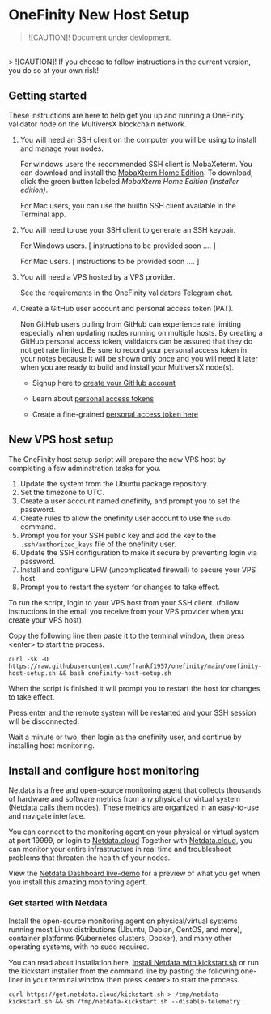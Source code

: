 # OneFinity New Host Setup


> ![CAUTION]! Document under devlopment. 
</br>
> ![CAUTION]! If you choose to follow instructions in the current version, you do so at your own risk!


## Getting started

These instructions are here to help get you up and running a OneFinity validator node on the MultiversX blockchain network.

1. You will need an SSH client on the computer you will be using to install and manage your nodes.

    For windows users the recommended SSH client is MobaXeterm.
    You can download and install the 
    [MobaXterm Home Edition](https://mobaxterm.mobatek.net/download-home-edition.html). 
    To download, click the green button labeled _MobaXterm Home Edition (Installer edition)_.

    For Mac users, you can use the builtin SSH client available in the Terminal app.

1. You will need to use your SSH client to generate an SSH keypair.

    For Windows users. [ instructions to be provided soon .... ]

    For Mac users. [ instructions to be provided soon .... ]

1. You will need a VPS hosted by a VPS provider.

    See the requirements in the OneFinity validators Telegram chat.

1. Create a GitHub user account and personal access token (PAT).

    Non GitHub users pulling from GitHub can experience rate limiting especially when updating nodes running on multiple hosts.
    By creating a GitHub personal access token, validators can be assured that they do not get rate limited.
    Be sure to record your personal access token in your notes because it will be shown only once and you will need it later when you are ready to build and install your MultiversX node(s).

    - Signup here to [create your GitHub account](https://github.com/signup)

    - Learn about [personal access tokens](https://docs.github.com/en/authentication/keeping-your-account-and-data-secure/managing-your-personal-access-tokens#about-personal-access-tokens)

    - Create a fine-grained [personal access token here](https://docs.github.com/en/authentication/keeping-your-account-and-data-secure/managing-your-personal-access-tokens#creating-a-fine-grained-personal-access-token)

## New VPS host setup

The OneFinity host setup script will prepare the new VPS host by completing a few adminstration tasks for you.

1. Update the system from the Ubuntu package repository.
1. Set the timezone to UTC.
1. Create a user account named onefinity, and prompt you to set the password.
1. Create rules to allow the onefinity user account to use the ```sudo``` command.
1. Prompt you for your SSH public key and add the key to the ```.ssh/authorized_keys``` file of the onefinity user.
1. Update the SSH configuration to make it secure by preventing login via password.
1. Install and configure UFW (uncomplicated firewall) to secure your VPS host.
1. Prompt you to restart the system for changes to take effect.

To run the script, login to your VPS host from your SSH client. (follow instructions in the email you receive from your VPS provider when you create your VPS host)

Copy the following line then paste it to the terminal window, then press \<enter\> to start the process.

~~~
curl -sk -O https://raw.githubusercontent.com/frankf1957/onefinity/main/onefinity-host-setup.sh && bash onefinity-host-setup.sh
~~~

When the script is finished it will prompt you to restart the host for changes to take effect.

Press enter and the remote system will be restarted and your SSH session will be disconnected.

Wait a minute or two, then login as the onefinity user, and continue by installing host monitoring.

## Install and configure host monitoring

Netdata is a free and open-source monitoring agent that collects thousands of hardware and software metrics from any physical or virtual system (Netdata calls them nodes). These metrics are organized in an easy-to-use and navigate interface.

You can connect to the monitoring agent on your physical or virtual system at port 19999, or login to [Netdata.cloud](https://www.netdata.cloud/)
Together with [Netdata.cloud](https://www.netdata.cloud/), you can monitor your entire infrastructure in real time and troubleshoot problems that threaten the health of your nodes.

View the [Netdata Dashboard live-demo](https://app.netdata.cloud/spaces/netdata-demo/rooms/all-nodes/overview) for a preview of what you get when you install this amazing monitoring agent.

### Get started with Netdata

Install the open-source monitoring agent on physical/virtual systems running most Linux distributions (Ubuntu, Debian, CentOS, and more), container platforms (Kubernetes clusters, Docker), and many other operating systems, with no sudo required.

You can read about installation here,
[Install Netdata with kickstart.sh](https://learn.netdata.cloud/docs/installing/one-line-installer-for-all-linux-systems)
or run the kickstart installer from the command line by pasting the following one-liner in your terminal window then press \<enter\> to start the process.

~~~
curl https://get.netdata.cloud/kickstart.sh > /tmp/netdata-kickstart.sh && sh /tmp/netdata-kickstart.sh --disable-telemetry
~~~


